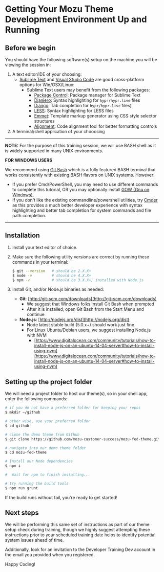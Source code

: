 # Getting Your Mozu Theme Development Environment Up and Running

## Before we begin

You should have the following software(s) setup on the machine you will be viewing the session in:

1. A text editor/IDE of your choosing:
    - [Sublime Text](http://www.sublimetext.com/) and [Visual Studio Code](https://code.visualstudio.com/) are good cross-platform options for Win/OSX/Linux:
        - Sublime Text users may benefit from the following packages:
            - [Package Control](https://packagecontrol.io/installation): Package manager for Sublime Text
            - [Djaniero](https://packagecontrol.io/packages/Djaneiro): Syntax highlighting for `hypr/hypr.live` files
            - [Django](https://packagecontrol.io/packages/Django): Tab completion for `hypr/hypr.live` files)
            - [LESS](https://packagecontrol.io/packages/LESS): Syntax highlighting for LESS files
            - [Emmet](https://packagecontrol.io/packages/Emmet): Template markup generator using CSS style selector structures
            - [Alignment](https://packagecontrol.io/packages/Alignment): Code alignment tool for better formatting controls
1. A terminal/shell application of your chooosing


-----

**NOTE:** For the purpose of this training session, we will use BASH shell as it is widely supported in many UNIX environments.


**FOR WINDOWS USERS**

We recommend using [Git Bash](https://msysgit.github.io/) which is a fully featured BASH terminal that works consistently with existing BASH flavors on UNIX systems. However:

- If you prefer Cmd/PowerShell, you may need to use different commands to complete this tutorial, OR you may optionally install [GOW (Gnu on Windows)](https://github.com/bmatzelle/gow/wiki).
- If you don't like the existing commandline/powershell utilities, try [Cmder](https://github.com/cmderdev/cmder) as this provides a much better developer experience with syntax highlighting and better tab completion for system commands and file path completion.


-----

## Installation

1. Install your text editor of choice.
1. Make sure the following utility versions are correct by running these commands in your terminal:

    ``` bash
    $ git --version   # should be 2.X.X+
    $ node -v         # should be 4.X.X+
    $ npm -v          # should be 3.X.X+; installed with Node.js
    ```

1. Install Git, and/or Node.js binaries as needed:
    - **Git**: [http://git-scm.com/downloads](http://git-scm.com/downloads)
        - We suggest that Windows folks install Git Bash when prompted
        - After it is installed, open Git Bash from the Start Menu and continue
    - **Node.js**: [http://nodejs.org/dist](http://nodejs.org/dist)
        - Node latest stable build (5.0.x+) should work just fine
        - For Linux Ubuntu/Debian users, we suggest installing Node.js with NVM
            - [https://www.digitalocean.com/community/tutorials/how-to-install-node-js-on-an-ubuntu-14-04-server#how-to-install-using-nvm](https://www.digitalocean.com/community/tutorials/how-to-install-node-js-on-an-ubuntu-14-04-server#how-to-install-using-nvm)


## Setting up the project folder

We will need a project folder to host our theme(s), so in your shell app, enter the following commands:

```bash
# if you do not have a preferred folder for keeping your repos
$ mkdir ~/github

# other wise, use your preferred folder
$ cd github

# clone the demo theme from Github
$ git clone https://github.com/mozu-customer-success/mozu-fed-theme.git

# navigate into our demo theme folder
$ cd mozu-fed-theme

# Install our Node dependencies
$ npm i

#  Wait for npm to finish installing...

# try running the build tools
$ npm run grunt
```

If the build runs without fail, you're ready to get started!


## Next steps

We will be performing this same set of instructions as part of our theme setup check during training, though we highly suggest attempting these instructions prior to your scheduled training date helps to identify potential system issues ahead of time.

Additionally, look for an invitation to the Developer Training Dev account in the email you provided when you registered.


Happy Coding!
